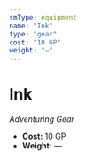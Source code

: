 ```yaml
---
smType: equipment
name: "Ink"
type: "gear"
cost: "10 GP"
weight: "—"
---
```


# Ink
*Adventuring Gear*

- **Cost:** 10 GP
- **Weight:** —
